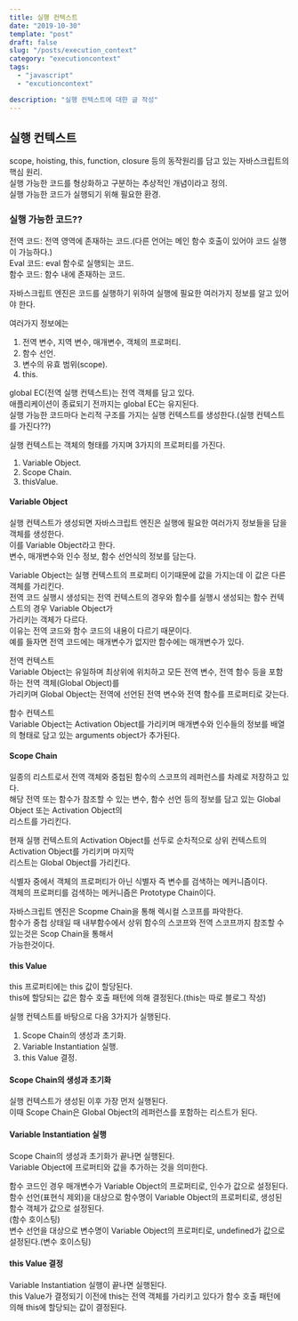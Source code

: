 ```yaml
---
title: 실행 컨텍스트
date: "2019-10-30"
template: "post"
draft: false
slug: "/posts/execution_context"
category: "executioncontext"
tags:
  - "javascript"
  - "excutioncontext"

description: "실행 컨텍스트에 대한 글 작성"
---
```


## 실행 컨텍스트

scope, hoisting, this, function, closure 등의 동작원리를 담고 있는 자바스크립트의 핵심 원리.  
실행 가능한 코드를 형상화하고 구분하는 추상적인 개념이라고 정의.  
실행 가능한 코드가 실행되기 위해 필요한 환경.

### 실행 가능한 코드??

전역 코드: 전역 영역에 존재하는 코드.(다른 언어는 메인 함수 호출이 있어야 코드 실행이 가능하다.)  
Eval 코드: eval 함수로 실행되는 코드.  
함수 코드: 함수 내에 존재하는 코드.

자바스크립트 엔진은 코드를 실행하기 위하여 실행에 필요한 여러가지 정보를 알고 있어야 한다.

여러가지 정보에는

1. 전역 변수, 지역 변수, 매개변수, 객체의 프로퍼티.
2. 함수 선언.
3. 변수의 유효 범위(scope).
4. this.

global EC(전역 실행 컨텍스트)는 전역 객체를 담고 있다.  
애플리케이션이 종료되기 전까지는 global EC는 유지된다.  
실행 가능한 코드마다 논리적 구조를 가지는 실행 컨텍스트를 생성한다.(실행 컨텍스트를 가진다??)

실행 컨텍스트는 객체의 형태를 가지며 3가지의 프로퍼티를 가진다.

1. Variable Object.
2. Scope Chain.
3. thisValue.

#### Variable Object

실행 컨텍스트가 생성되면 자바스크립트 엔진은 실행에 필요한 여러가지 정보들을 담을 객체를 생성한다.  
이를 Variable Object라고 한다.  
변수, 매개변수와 인수 정보, 함수 선언식의 정보를 담는다.

Variable Object는 실행 컨텍스트의 프로퍼티 이기때문에 값을 가지는데 이 값은 다른 객체를 가리킨다.  
전역 코드 실행시 생성되는 전역 컨텍스트의 경우와 함수를 실행시 생성되는 함수 컨텍스트의 경우 Variable Object가  
가리키는 객체가 다르다.  
이유는 전역 코드와 함수 코드의 내용이 다르기 때문이다.  
예를 들자면 전역 코드에는 매개변수가 없지만 함수에는 매개변수가 있다.

전역 컨텍스트  
Variable Object는 유일하며 최상위에 위치하고 모든 전역 변수, 전역 함수 등을 포함하는 전역 객체(Global Object)를  
가리키며 Global Object는 전역에 선언된 전역 변수와 전역 함수를 프로퍼티로 갖는다.

함수 컨텍스트  
Variable Object는 Activation Object를 가리키며 매개변수와 인수들의 정보를 배열의 형태로 담고 있는 arguments object가 추가된다.

#### Scope Chain

일종의 리스트로서 전역 객체와 중첩된 함수의 스코프의 레퍼런스를 차례로 저장하고 있다.  
해당 전역 또는 함수가 참조할 수 있는 변수, 함수 선언 등의 정보를 담고 있는 Global Object 또는 Activation Object의  
리스트를 가리킨다.

현재 실행 컨텍스트의 Activation Object를 선두로 순차적으로 상위 컨텍스트의 Activation Object를 가리키며 마지막  
리스트는 Global Object를 가리킨다.

식별자 중에서 객체의 프로퍼티가 아닌 식별자 즉 변수를 검색하는 메커니즘이다.  
객체의 프로퍼티를 검색하는 메커니즘은 Prototype Chain이다.

자바스크립트 엔진은 Scopme Chain을 통해 렉시컬 스코프를 파악한다.  
함수가 중첩 상태일 때 내부함수에서 상위 함수의 스코프와 전역 스코프까지 참조할 수 있는것은 Scop Chain을 통해서  
가능한것이다.

#### this Value

this 프로퍼티에는 this 값이 할당된다.  
this에 할당되는 값은 함수 호출 패턴에 의해 결정된다.(this는 따로 블로그 작성)

실행 컨텍스트를 바탕으로 다음 3가지가 실행된다.

1. Scope Chain의 생성과 초기화.
2. Variable Instantiation 실행.
3. this Value 결정.

#### Scope Chain의 생성과 초기화

실행 컨텍스트가 생성된 이후 가장 먼저 실행된다.  
이때 Scope Chain은 Global Object의 레퍼런스를 포함하는 리스트가 된다.

#### Variable Instantiation 실행

Scope Chain의 생성과 초기화가 끝나면 실행된다.  
Variable Object에 프로퍼티와 값을 추가하는 것을 의미한다.

함수 코드인 경우 매개변수가 Variable Object의 프로퍼티로, 인수가 값으로 설정된다.  
함수 선언(표현식 제외)을 대상으로 함수명이 Variable Object의 프로퍼티로, 생성된 함수 객체가 값으로 설정된다.  
(함수 호이스팅)  
변수 선언을 대상으로 변수명이 Variable Object의 프로퍼티로, undefined가 값으로 설정된다.(변수 호이스팅)

#### this Value 결정

Variable Instantiation 실행이 끝나면 실행된다.  
this Value가 결정되기 이전에 this는 전역 객체를 가리키고 있다가 함수 호출 패턴에 의해 this에 할당되는 값이 결정된다.
